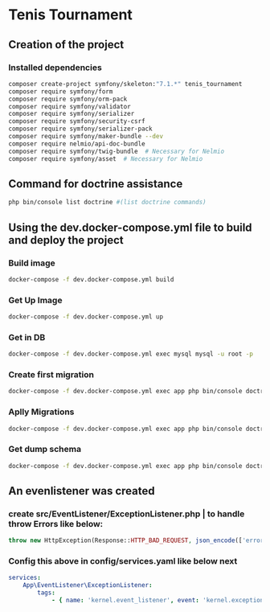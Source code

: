 # Tenis Tournament

## Creation of the project

### Installed dependencies

```bash
composer create-project symfony/skeleton:"7.1.*" tenis_tournament
composer require symfony/form
composer require symfony/orm-pack
composer require symfony/validator
composer require symfony/serializer
composer require symfony/security-csrf
composer require symfony/serializer-pack
composer require symfony/maker-bundle --dev
composer require nelmio/api-doc-bundle
composer require symfony/twig-bundle  # Necessary for Nelmio
composer require symfony/asset  # Necessary for Nelmio
```

## Command for doctrine assistance
```bash
php bin/console list doctrine #(list doctrine commands)
```

## Using the dev.docker-compose.yml file to build and deploy the project

### Build image
```bash
docker-compose -f dev.docker-compose.yml build
```

### Get Up Image
```bash
docker-compose -f dev.docker-compose.yml up
```

### Get in DB
```bash
docker-compose -f dev.docker-compose.yml exec mysql mysql -u root -p
```

### Create first migration
```bash
docker-compose -f dev.docker-compose.yml exec app php bin/console doctrine:migrations:diff
```

### Aplly Migrations
```bash
docker-compose -f dev.docker-compose.yml exec app php bin/console doctrine:migrations:migrate
```

### Get dump schema
```bash
docker-compose -f dev.docker-compose.yml exec app php bin/console doctrine:migrations:dump-schema
```

## An evenlistener was created
### create src/EventListener/ExceptionListener.php | to handle throw Errors like below:
```php
throw new HttpException(Response::HTTP_BAD_REQUEST, json_encode(['errors' => $errorsArray]));
```
### Config this above in config/services.yaml like below next
```yml
services:
    App\EventListener\ExceptionListener:
        tags:
            - { name: 'kernel.event_listener', event: 'kernel.exception' }
```
